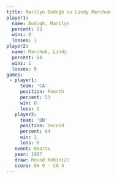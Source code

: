 ```yaml
---
title: Marilyn Bodogh vs Lindy Marchuk
player1:               
  name: Bodogh, Marilyn
  percent: 53          
  wins: 0              
  losses: 1            
player2:               
  name: Marchuk, Lindy 
  percent: 64          
  wins: 1              
  losses: 0            
games:
 - player1:          
     team: 'CA'      
     position: Fourth
     percent: 53     
     win: 0          
     loss: 1         
   player2:          
     team: 'ON'      
     position: Second
     percent: 64     
     win: 1          
     loss: 0         
   event: Hearts       
   year: 1987          
   draw: Round Robin(2)
   score: ON 9 - CA 4  
---
```

